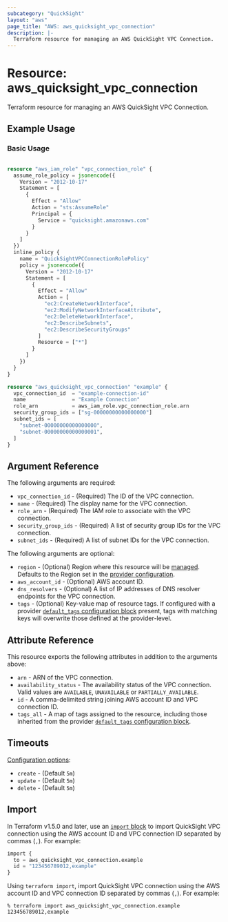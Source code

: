 ```yaml
---
subcategory: "QuickSight"
layout: "aws"
page_title: "AWS: aws_quicksight_vpc_connection"
description: |-
  Terraform resource for managing an AWS QuickSight VPC Connection.
---
```


# Resource: aws_quicksight_vpc_connection

Terraform resource for managing an AWS QuickSight VPC Connection.

## Example Usage

### Basic Usage

```terraform

resource "aws_iam_role" "vpc_connection_role" {
  assume_role_policy = jsonencode({
    Version = "2012-10-17"
    Statement = [
      {
        Effect = "Allow"
        Action = "sts:AssumeRole"
        Principal = {
          Service = "quicksight.amazonaws.com"
        }
      }
    ]
  })
  inline_policy {
    name = "QuickSightVPCConnectionRolePolicy"
    policy = jsonencode({
      Version = "2012-10-17"
      Statement = [
        {
          Effect = "Allow"
          Action = [
            "ec2:CreateNetworkInterface",
            "ec2:ModifyNetworkInterfaceAttribute",
            "ec2:DeleteNetworkInterface",
            "ec2:DescribeSubnets",
            "ec2:DescribeSecurityGroups"
          ]
          Resource = ["*"]
        }
      ]
    })
  }
}

resource "aws_quicksight_vpc_connection" "example" {
  vpc_connection_id  = "example-connection-id"
  name               = "Example Connection"
  role_arn           = aws_iam_role.vpc_connection_role.arn
  security_group_ids = ["sg-00000000000000000"]
  subnet_ids = [
    "subnet-00000000000000000",
    "subnet-00000000000000001",
  ]
}
```

## Argument Reference

The following arguments are required:

* `vpc_connection_id` - (Required) The ID of the VPC connection.
* `name` - (Required) The display name for the VPC connection.
* `role_arn` - (Required) The IAM role to associate with the VPC connection.
* `security_group_ids` - (Required) A list of security group IDs for the VPC connection.
* `subnet_ids` - (Required) A list of subnet IDs for the VPC connection.

The following arguments are optional:

* `region` - (Optional) Region where this resource will be [managed](https://docs.aws.amazon.com/general/latest/gr/rande.html#regional-endpoints). Defaults to the Region set in the [provider configuration](https://registry.terraform.io/providers/hashicorp/aws/latest/docs#aws-configuration-reference).
* `aws_account_id` - (Optional) AWS account ID.
* `dns_resolvers` - (Optional) A list of IP addresses of DNS resolver endpoints for the VPC connection.
* `tags` - (Optional) Key-value map of resource tags. If configured with a provider [`default_tags` configuration block](https://registry.terraform.io/providers/hashicorp/aws/latest/docs#default_tags-configuration-block) present, tags with matching keys will overwrite those defined at the provider-level.

## Attribute Reference

This resource exports the following attributes in addition to the arguments above:

* `arn` - ARN of the VPC connection.
* `availability_status` - The availability status of the VPC connection. Valid values are `AVAILABLE`, `UNAVAILABLE` or `PARTIALLY_AVAILABLE`.
* `id` - A comma-delimited string joining AWS account ID and VPC connection ID.
* `tags_all` - A map of tags assigned to the resource, including those inherited from the provider [`default_tags` configuration block](https://registry.terraform.io/providers/hashicorp/aws/latest/docs#default_tags-configuration-block).

## Timeouts

[Configuration options](https://developer.hashicorp.com/terraform/language/resources/syntax#operation-timeouts):

* `create` - (Default `5m`)
* `update` - (Default `5m`)
* `delete` - (Default `5m`)

## Import

In Terraform v1.5.0 and later, use an [`import` block](https://developer.hashicorp.com/terraform/language/import) to import QuickSight VPC connection using the AWS account ID and VPC connection ID separated by commas (`,`). For example:

```terraform
import {
  to = aws_quicksight_vpc_connection.example
  id = "123456789012,example"
}
```

Using `terraform import`, import QuickSight VPC connection using the AWS account ID and VPC connection ID separated by commas (`,`). For example:

```console
% terraform import aws_quicksight_vpc_connection.example 123456789012,example
```
